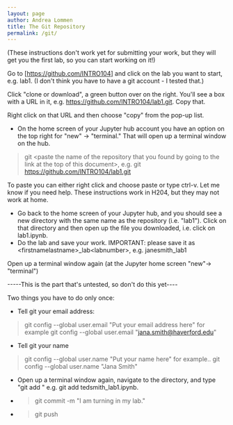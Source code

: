 ```yaml
---
layout: page
author: Andrea Lommen
title: The Git Repository 
permalink: /git/
---
```


(These instructions don't work yet for submitting your work, but they will get you the first lab, so you can start working on it!)

Go to [https://github.com/INTRO104] and click on the lab you want to start, e.g. lab1. (I don't think you have to have a git account - I tested that.) 

Click "clone or download", a green button over on the right. You'll see a box with a URL in it, e.g. https://github.com/INTRO104/lab1.git. Copy that.

Right click on that URL and then choose "copy" from the pop-up list.

* On the home screen of your Jupyter hub account you have an option on the top right for "new" -> "terminal." That will open up a terminal window on the hub.

> git \<paste the name of the repository that you found by going to the link
at the top of this document\>, e.g. git https://github.com/INTRO104/lab1.git

To paste you can either right click and choose paste or type ctrl-v. Let me know if you need help.  These instructions work in H204, but they may not work at home.

* Go back to the home screen of your Jupyter hub, and you should see a new
directory with the same name as the repository (i.e. "lab1"). Click on that directory
and then open up the file you downloaded, i.e. click
on lab1.ipynb.
* Do the lab and save your work. IMPORTANT: please save it as \<firstnamelastname\>_lab\<labnumber\>, e.g. janesmith_lab1

Open up a terminal window again (at the Jupyter home screen "new"-> "terminal")

-----This is the part that's untested, so don't do this yet----

Two things you have to do only once:
* Tell git your email address:
> git config --global user.email "Put your email address here"
for example
> git config --global user.email "jana.smith@haverford.edu"
* Tell git your name
> git config --global user.name "Put your name here"
for example..
> git config --global user.name "Jana Smith"

* Open up a terminal window again, navigate to the directory, and type "git add <filename>" e.g. git add tedsmith_lab1.ipynb.
* > git commit -m "I am turning in my lab."
* > git push

